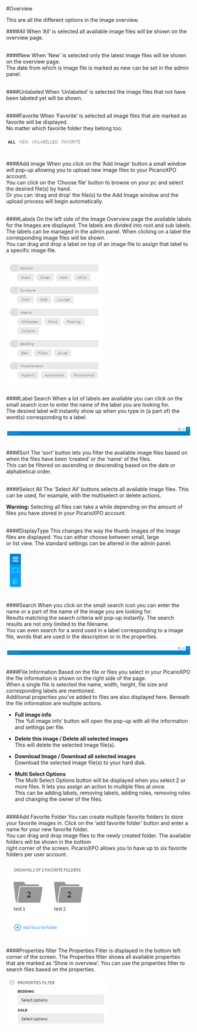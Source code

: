 #Overview

This are all the different options in the image overview.

####All
When ‘All’ is selected all available image files will be shown on the overview page.
<br/><br/>

####New
When ‘New’ is selected only the latest image files will be shown on the overview page.<br/>
The date from which is image file is marked as new can be set in the admin panel.
<br/><br/>

####Unlabeled
When ‘Unlabeled’ is selected the image files that not have been labeled yet will be shown.
<br/><br/>

####Favorite
When ‘Favorite’ is selected all image files that are marked as favorite will be displayed.<br/>
No matter which favorite folder they belong too.

![Sort](images/Sort.png "Sort")
<br/><br/>

####Add image
When you click on the ‘Add Image’ button a small window will pop-up allowing you to upload new image files to your PicarioXPO account.<br/>
You can click on the ‘Choose file’ button to browse on your pc and select the desired file(s) by hand.<br/>
Or you can ‘drag and drop’ the file(s) to the Add Image window and the upload process will begin automatically.
<br/><br/>

####Labels
On the left side of the Image Overview page the available labels for the Images are displayed. The labels are divided into root and sub labels.<br/>
The labels can be managed in the admin panel. When clicking on a label the corresponding image files will be shown. <br>
You can drag and drop a label on top of an image file to assign that label to a specific image file.

![Labels](images/Labels.png "Labels")
<br/><br/>

####Label Search
When a lot of labels are available you can click on the small search icon to enter the name of the label you are looking for.<br/>
The desired label will instantly show up when you type in (a part of) the word(s) corresponding to a label.

![Search](images/Search.png "Search")
<br/><br/>

####Sort
The ‘sort’ button lets you filter the available image files based on when the files have been ‘created’ or the ‘name’ of the files.<br/>
This can be filtered on ascending or descending based on the date or alphabetical order.
<br/><br/>

####Select All
The ‘Select All’ buttons selects all available image files. This can be used, for example, with the multiselect or delete actions.<br/>

<b>Warning:</b> Selecting all files can take a while depending on the amount of files you have stored in your PicarioXPO account.
<br/><br/>

####DisplayType
This changes the way the thumb images of the image files are displayed. You can either choose between small, large <br/>
or list view. The standard settings can be altered in the admin panel.

![Display Type](images/Displaytype.png "Display Type")
<br/><br/>

####Search
When you click on the small search icon you can enter the name or a part of the name of the image you are looking for.<br/>
Results matching the search criteria will pop-up instantly. The search results are not only limited to the filename. <br/>
You can even search for a word used in a label corresponding to a image file, words that are used in the description or in the properties.

![Search](images/Search.png "Search")
<br/><br/>

####File Information
Based on the file or files you select in your PicarioXPO the file information is shown on the right side of the page. <br/>
When a single file is selected the name, width, height, file size and corresponding labels are mentioned. <br/>
Additional properties you’ve added to files are also displayed here. Beneath the file information are multiple actions.  

  + <b>Full image info</b><br>
The ‘full image info’ button will open the pop-up with all the information and settings per file.

  + <b>Delete this image / Delete all selected images</b><br>
	This will delete the selected image file(s).  

  + <b>Download Image / Download all selected images</b><br>
	Download the selected image file(s) to your hard disk.

  + <b>Multi Select Options</b><br>
The Multi Select Options button will be displayed when you select 2 or more files. It lets you assign an action to multiple files at once. <br/>
This can be adding labels, removing labels, adding roles, removing roles and changing the owner of the files.
<br/><br/>

####Add Favorite Folder
You can create multiple favorite folders to store your favorite images in. Click on the ‘add favorite folder’ button and enter a name for your new favorite folder.<br/>
You can drag and drop image files to the newly created folder. The available folders will be shown in the bottom <br/>
right corner of the screen. PicarioXPO allows you to have up to six favorite folders per user account.

![Favorite_Folders](images/Favorite_Folders.png "Favorite Folders")
<br/><br/>

####Properties filter
The Properties Filter is displayed in the bottom left corner of the screen. The Properties filter shows all available properties<br/>
 that are marked as ‘Show in overview’. You can use the properties filter to search files based on the properties.

![Properties Filter](images/Properties_filter.png "Properties Filter")

